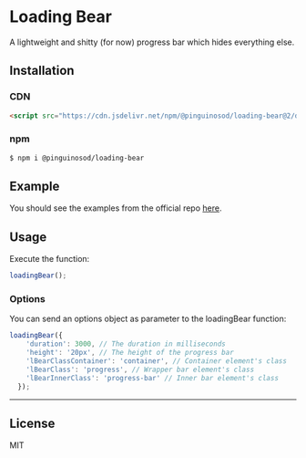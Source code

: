 # Loading Bear

A lightweight and shitty (for now) progress bar which hides everything else.

## Installation

### CDN
```html
<script src="https://cdn.jsdelivr.net/npm/@pinguinosod/loading-bear@2/dist/loading-bear.min.js"></script>
```

### npm
```bash
$ npm i @pinguinosod/loading-bear
```

## Example

You should see the examples from the official repo [here](https://github.com/pinguinosod/loading-bear/tree/master/examples).

## Usage

Execute the function:
```javascript
loadingBear();
```

### Options

You can send an options object as parameter to the loadingBear function:
```javascript
loadingBear({
    'duration': 3000, // The duration in milliseconds
    'height': '20px', // The height of the progress bar
    'lBearClassContainer': 'container', // Container element's class
    'lBearClass': 'progress', // Wrapper bar element's class
    'lBearInnerClass': 'progress-bar' // Inner bar element's class
  });
```

---

## License

MIT
